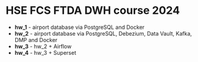 # HSE FCS FTDA DWH course 2024

* **hw_1** - airport database via PostgreSQL and Docker
* **hw_2** - airport database via PostgreSQL, Debezium, Data Vault, Kafka, DMP and Docker
* **hw_3** - hw_2 + Airflow
* **hw_4** - hw_3 + Superset

